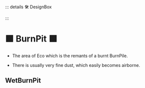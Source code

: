 ::: details 🛠 DesignBox



:::

# 🟩  <eco>BurnPit </eco>🟩

- The area of Eco which is the remants of a burnt BurnPile.

- There is usually very fine dust, which easily becomes airborne.  

## WetBurnPit